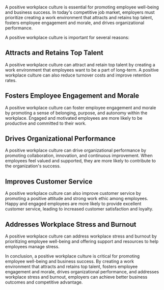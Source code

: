 
A positive workplace culture is essential for promoting employee well-being and business success. In today's competitive job market, employers must prioritize creating a work environment that attracts and retains top talent, fosters employee engagement and morale, and drives organizational performance.

A positive workplace culture is important for several reasons:

Attracts and Retains Top Talent
-------------------------------

A positive workplace culture can attract and retain top talent by creating a work environment that employees want to be a part of long-term. A positive workplace culture can also reduce turnover costs and improve retention rates.

Fosters Employee Engagement and Morale
--------------------------------------

A positive workplace culture can foster employee engagement and morale by promoting a sense of belonging, purpose, and autonomy within the workplace. Engaged and motivated employees are more likely to be productive and committed to their work.

Drives Organizational Performance
---------------------------------

A positive workplace culture can drive organizational performance by promoting collaboration, innovation, and continuous improvement. When employees feel valued and supported, they are more likely to contribute to the organization's success.

Improves Customer Service
-------------------------

A positive workplace culture can also improve customer service by promoting a positive attitude and strong work ethic among employees. Happy and engaged employees are more likely to provide excellent customer service, leading to increased customer satisfaction and loyalty.

Addresses Workplace Stress and Burnout
--------------------------------------

A positive workplace culture can address workplace stress and burnout by prioritizing employee well-being and offering support and resources to help employees manage stress.

In conclusion, a positive workplace culture is critical for promoting employee well-being and business success. By creating a work environment that attracts and retains top talent, fosters employee engagement and morale, drives organizational performance, and addresses workplace stress and burnout, employers can achieve better business outcomes and competitive advantage.
